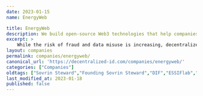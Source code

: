 ```yaml
---
date: 2023-01-15
name: EnergyWeb

title: EnergyWeb
description: We build open-source Web3 technologies that help companies navigate the energy transition
excerpt: >
    While the risk of fraud and data misuse is increasing, decentralized identity and credentials are meeting the demands of businesses across the digital identity value chain with: - Enhanced security - Privacy & user experience with the ability to easily consent - Shareable & verifiable claims without having to disclose sensitive data With this report, access promising use cases, risks and considerations, and expert recommendations on creating value for the fully decentralized future.
layout: companies
permalink: companies/energyweb/
canonical_url: 'https://decentralized-id.com/companies/energyweb/'
categories: ["Companies"]
oldtags: ["Sovrin Steward","Founding Sovrin Steward","DIF","ESSIFlab","Energyweb"]
last_modified_at: 2023-01-18
published: false
---
```


